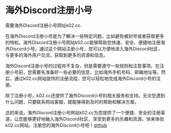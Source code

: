 # 海外Discord注册小号

需要海外Discord注册小号网址k02.cc.

在海外Discord注册小号是为了解决一些特定问题，比如避免被封号或者获取更多的特权。海外Discord注册小号网站k02.cc能够帮助您快速、安全、便捷地注册海外Discord小号。通过这个网站注册小号，您可以方便地进入海外Discord社区，与更多的海外用户交流，获取到更多的资源和信息。

海外Discord注册小号的过程并不复杂，但是需要遵守一些规则和注意事项。在注册小号前，您需要先准备好一些必要的信息，比如海外手机号码、邮箱地址等。然后，通过k02.cc网站提供的注册流程，您可以轻松地完成海外Discord小号的注册。

除了注册小号，k02.cc还提供了海外Discord小号的相关服务和支持。无论您遇到什么问题，只要联系网站客服，就能够得到及时的帮助和解决方案。

总的来说，海外Discord注册小号网站k02.cc为您提供了一个便捷、安全的注册渠道，让您能够更好地融入海外Discord社区，享受到更多的乐趣和资源。快来体验k02.cc网站，注册您的海外Discord小号吧！[github](https://github.com)